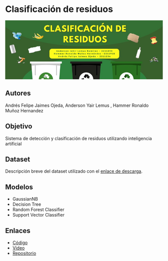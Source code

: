 # Clasificación de residuos

![Banner del Proyecto](/Banner.jpg) 

## **Autores**
Andrés Felipe Jaimes Ojeda, Anderson Yair Lemus , Hammer Ronaldo Muñoz Hernandez

## **Objetivo**
Sistema de detección y clasificación de residuos utilizando inteligencia artificial

## **Dataset**
Descripción breve del dataset utilizado con el [enlace de descarga]().

## **Modelos**
- GaussianNB
- Decision Tree
- Random Forest Classifier
- Support Vector Classifier

## **Enlaces**
- [Código](https://enlace-a-tu-codigo.com)
- [Video](https://enlace-a-tu-video.com)
- [Repositorio](https://github.com/NDruz/Clasificacion-de-resudios)

